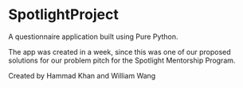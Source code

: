 # SpotlightProject

A questionnaire application built using Pure Python. 

The app was created in a week, since this was one of our proposed solutions for our problem pitch for the Spotlight Mentorship Program.

Created by Hammad Khan and William Wang
